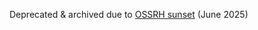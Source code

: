Deprecated & archived due to [OSSRH sunset](https://central.sonatype.org/news/20250326_ossrh_sunset/) (June 2025)